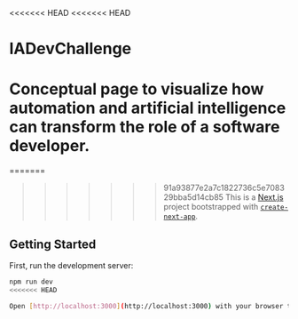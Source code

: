 <<<<<<< HEAD
<<<<<<< HEAD
# IADevChallenge
Conceptual page to visualize how automation and artificial intelligence can transform the role of a software developer.
=======
=======
>>>>>>> 91a93877e2a7c1822736c5e708329bba5d14cb85
This is a [Next.js](https://nextjs.org) project bootstrapped with [`create-next-app`](https://nextjs.org/docs/app/api-reference/cli/create-next-app).

## Getting Started

First, run the development server:

```bash
npm run dev
<<<<<<< HEAD

Open [http://localhost:3000](http://localhost:3000) with your browser to see the result.





